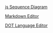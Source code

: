 [js Sequence Diagram](http://yguan.github.io/repos/utilities/js-sequence-diagrams/)

[Markdown Editor](http://yguan.github.io/repos/utilities/markdown-editor/)

[DOT Language Editor](http://yguan.github.io/repos/utilities/dot-editor/)